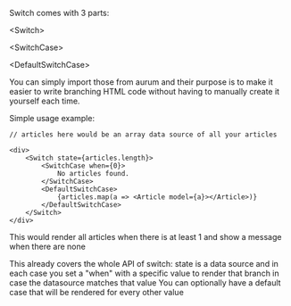Switch comes with 3 parts:

\<Switch></Switch>

\<SwitchCase></SwitchCase>

\<DefaultSwitchCase></DefaultSwitchCase>

You can simply import those from aurum and their purpose is to make it easier to write branching HTML code without having to manually create it yourself each time.

Simple usage example:

```
// articles here would be an array data source of all your articles

<div>
    <Switch state={articles.length}>
        <SwitchCase when={0}>
            No articles found.
        </SwitchCase>
        <DefaultSwitchCase>
            {articles.map(a => <Article model={a}></Article>)}
        </DefaultSwitchCase>
    </Switch>
</div>

```
This would render all articles when there is at least 1 and show a message when there are none

This already covers the whole API of switch: state is a data source and in each case you set a "when" with a specific value to render that branch in case the datasource matches that value
You can optionally have a default case that will be rendered for every other value